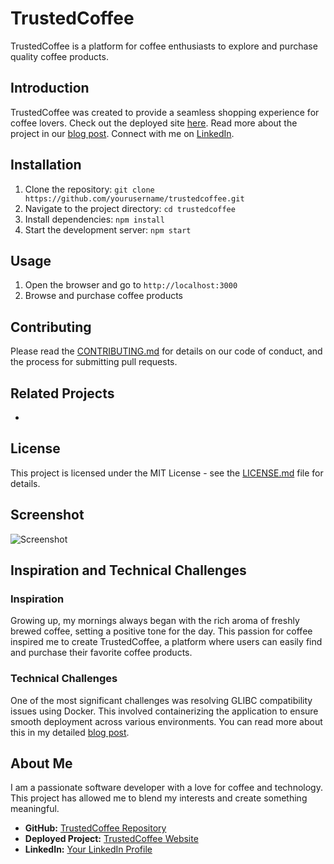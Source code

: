 # TrustedCoffee

TrustedCoffee is a platform for coffee enthusiasts to explore and purchase quality coffee products.

## Introduction

TrustedCoffee was created to provide a seamless shopping experience for coffee lovers. Check out the deployed site [here](https://trustedcoffee.yoursite.com). Read more about the project in our [blog post](link_to_blog_post). Connect with me on [LinkedIn](https://www.linkedin.com/in/yourprofile).

## Installation

1. Clone the repository: `git clone https://github.com/yourusername/trustedcoffee.git`
2. Navigate to the project directory: `cd trustedcoffee`
3. Install dependencies: `npm install`
4. Start the development server: `npm start`

## Usage

1. Open the browser and go to `http://localhost:3000`
2. Browse and purchase coffee products

## Contributing

Please read the [CONTRIBUTING.md](CONTRIBUTING.md) for details on our code of conduct, and the process for submitting pull requests.

## Related Projects

-

## License

This project is licensed under the MIT License - see the [LICENSE.md](LICENSE.md) file for details.

## Screenshot

![Screenshot](path_to_screenshot.png)

## Inspiration and Technical Challenges

### Inspiration
Growing up, my mornings always began with the rich aroma of freshly brewed coffee, setting a positive tone for the day. This passion for coffee inspired me to create TrustedCoffee, a platform where users can easily find and purchase their favorite coffee products.

### Technical Challenges
One of the most significant challenges was resolving GLIBC compatibility issues using Docker. This involved containerizing the application to ensure smooth deployment across various environments. You can read more about this in my detailed [blog post](link_to_blog_post).

## About Me

I am a passionate software developer with a love for coffee and technology. This project has allowed me to blend my interests and create something meaningful.

- **GitHub:** [TrustedCoffee Repository](https://github.com/1stjanjona/trustedcoffee)
- **Deployed Project:** [TrustedCoffee Website](https://trustedcoffee.yoursite.com)
- **LinkedIn:** [Your LinkedIn Profile](https://www.linkedin.com/in/yourprofile)
